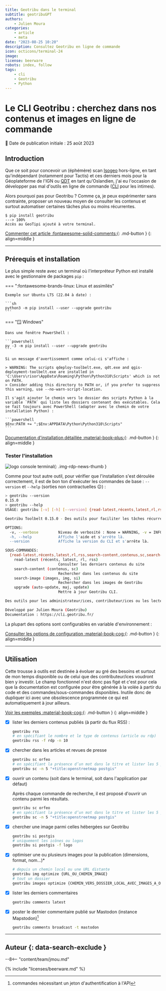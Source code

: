 ```yaml
---
title: Geotribu dans le terminal
subtitle: geotribuGPT
authors:
    - Julien Moura
categories:
    - article
    - meta
date: "2023-08-25 10:20"
description: Consultez Geotribu en ligne de commande
icon: octicons/terminal-24
image:
license: beerware
robots: index, follow
tags:
    - cli
    - Geotribu
    - Python
---
```


# Le CLI Geotribu : cherchez dans nos contenus et images en ligne de commande

:calendar: Date de publication initiale : 25 août 2023

## Introduction

Que ce soit pour concevoir un (éphémère) scan [Isogeo](https://help.isogeo.com/scan/isogeo-scan-offline/) hors-ligne, en tant qu'indépendant (notamment pour Tactis) et ces derniers mois pour la Géoplateforme de l'IGN ou [QDT](https://github.com/Guts/qgis-deployment-cli/) en tant qu'Oslandien, j'ai eu l'occasion de développer pas mal d'outils en ligne de commande ([CLI](https://fr.wikipedia.org/wiki/Interface_en_ligne_de_commande) pour les intimes).

Alors pourquoi pas pour Geotribu ? Comme ça, je peux expérimenter sans contrainte, proposer un nouveau moyen de consulter les contenus et surtout automatiser certaines tâches plus ou moins récurrentes.

<!-- markdownlint-disable MD040 -->
<!-- termynal -->

```
$ pip install geotribu
---> 100%
Accès au GeoTipi ajouté à votre terminal.
```

<!-- markdownlint-enable MD040 -->

[Commenter cet article :fontawesome-solid-comments:](#__comments){: .md-button }
{: align=middle }

----

## Prérequis et installation

Le plus simple reste avec un terminal où l'interpréteur Python est installé avec le gestionnaire de packages `pip` :

<!-- markdownlint-disable MD046 -->
=== ":fontawesome-brands-linux: Linux et assimilés"

    Exemple sur Ubuntu LTS (22.04 à date) :

    ```sh
    python3 -m pip install --user --upgrade geotribu
    ```

=== ":window: Windows"

    Dans une fenêtre PowerShell :

    ```powershell
    py -3 -m pip install --user --upgrade geotribu
    ```

    Si un message d'avertissement comme celui-ci s'affiche :

    > WARNING: The scripts qdeploy-toolbelt.exe, qdt.exe and qgis-deployment-toolbelt.exe are installed in 'C:\Users\risor\AppData\Roaming\Python\Python310\Scripts' which is not on PATH.  
    > Consider adding this directory to PATH or, if you prefer to suppress this warning, use --no-warn-script-location.

    Il s'agit ajouter le chemin vers le dossier des scripts Python à la variable `PATH` qui liste les dossiers contenant des exécutables. Cela se fait toujours avec PowerShell (adapter avec le chemin de votre installation Python) :

    ```powershell
    $Env:PATH += ";$Env:APPDATA\Python\Python310\Scripts"
    ```
<!-- markdownlint-enable MD046 -->

[Documentation d'installation détaillée :material-book-plus:](https://cli.geotribu.fr/usage/installation.html){: .md-button }
{: align=middle }

### Tester l'installation

![logo console terminal](https://cdn.geotribu.fr/img/logos-icones/divers/ligne_commande.png "logo console terminal"){: .img-rdp-news-thumb }

Comme pour tout autre outil, pour vérifier que l'installation s'est déroulée correctement, il est de bon ton d'exécuter les commandes de base : `--version` et `--help` (sorties non contractuelles :wink:) :

```sh
> geotribu --version
0.15.0
> geotribu --help
USAGE: geotribu [-v] [-h] [--version] {read-latest,récents,latest,rl,rss,search-content,contenus,sc,search-image,images,img,si,upgrade,auto-update,maj,update} ...

Geotribu Toolbelt 0.15.0 - Des outils pour faciliter les tâches récurrentes des contributeur/ices de Geotribu.

OPTIONS:
  -v, --verbose         Niveau de verbosité : None = WARNING, -v = INFO, -vv = DEBUG. Réglable avec la variable d'environnement GEOTRIBU_LOGS_LEVEL.
  -h, --help            Affiche l'aide et s'arrête là.
  --version             Affiche la version du CLI et s'arrête là.

SOUS-COMMANDES:
  {read-latest,récents,latest,rl,rss,search-content,contenus,sc,search-image,images,img,si,upgrade,auto-update,maj,update}
    read-latest (récents, latest, rl, rss)
                        Consulter les derniers contenus du site
    search-content (contenus, sc)
                        Rechercher dans les contenus du site
    search-image (images, img, si)
                        Rechercher dans les images de Geotribu
    upgrade (auto-update, maj, update)
                        Mettre à jour Geotribu CLI.

Des outils pour les administrateur/ices, contributeur/ices ou les lecteur/ices de Geotribu.

Développé par Julien Moura (Geotribu)
Documentation : https://cli.geotribu.fr/
```

La plupart des options sont configurables en variable d'environnement :

[Consulter les options de configuration :material-book-cog:](https://cli.geotribu.fr/usage/configuration.html){: .md-button }
{: align=middle }

----

## Utilisation

Cette trousse à outils est destinée à évoluer au gré des besoins et surtout de mon temps disponible ou de celui que des contributeur/ices voudront bien y investir. Le champ fonctionnel n'est donc pas figé et c'est pour cela que la documentation est configurée pour être générée à la volée à partir du code et des commandes/sous-commandes disponibles.
Inutile donc de dupliquer ici avec une obsolescence programmée ce qui est automatiquement à jour ailleurs.

[Voir les exemples :material-book-cog:](https://cli.geotribu.fr/usage/exemples.html){: .md-button }
{: align=middle }

- [x] lister les derniers contenus publiés (à partir du flux RSS) :

    ```sh
    geotribu rss
    # en spécifiant le nombre et le type de contenus (article ou rdp)
    geotribu rss -f rdp -n 10
    ```

- [x] chercher dans les articles et revues de presse

    ```sh
    geotribu sc orfeo
    # en spécifiant la présence d’un mot dans le titre et lister les 5 premiers résultats
    geotribu sc -n 5 "+title:openstreetmap postgis"
    ```

- [x] ouvrir un contenu (soit dans le terminal, soit dans l'application par défaut)

    Après chaque commande de recherche, il est proposé d'ouvrir un contenu parmi les résultats.

    ```sh
    geotribu sc orfeo
    # en spécifiant la présence d’un mot dans le titre et lister les 5 premiers résultats
    geotribu sc -n 5 "+title:openstreetmap postgis"
    ```

- [x] chercher une image parmi celles hébergées sur Geotribu

    ```sh
    geotribu si postgis
    # uniquement les icônes ou logos
    geotribu si postgis -f logo
    ```

- [x] optimiser une ou plusieurs images pour la publication (dimensions, format, nom...)*

    ```sh
    # depuis un chemin local ou une URL distante
    geotribu img optimize {URL_OU_CHEMIN_IMAGE}
    # tout un dossier
    geotribu images optimize {CHEMIN_VERS_DOSSIER_LOCAL_AVEC_IMAGES_A_OPTIMISER}
    ```

- [x] lister les derniers commentaires

    ```sh
    geotribu comments latest
    ```

- [x] poster le dernier commentaire publié sur Mastodon (instance Mapstodon)[^1]

    ```sh
    geotribu comments broadcast -t mastodon
    ```

----

## Auteur {: data-search-exclude }

--8<-- "content/team/jmou.md"

{% include "licenses/beerware.md" %}

<!-- Notes de bas de page -->
[^1]: commandes nécessitant un jeton d'authentification à l'API
